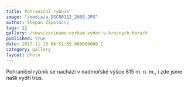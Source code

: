 ```yaml
---
title: Pohraniční rybník
image: "/media/a_DSCN0112_2000.JPG"
author: Štěpán Zápotočný
tags: []
gallery: /news/zaciname-vyzkum-vyder-v-krusnych-horach
published: true
date: 2017-11-13 06:51:55.000000000 Z
category: gallery
layout: photo
---
```

Pohraniční rybník se nachází v nadmořské výšce 815 m. n. m., i zde jsme
našli vydří trus.
